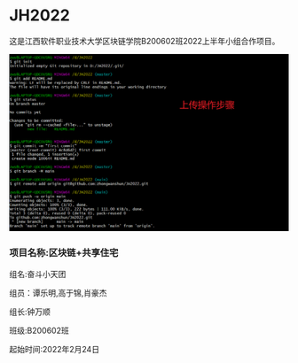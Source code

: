 # 																																	                                               JH2022

这是江西软件职业技术大学区块链学院B200602班2022上半年小组合作项目。

![image-20220224114207891](README.assets/image-20220224114207891.png)

### 项目名称:区块链+共享住宅

组名:奋斗小天团

组员：谭乐明,高于锦,肖豪杰

组长:钟万顺

班级:B200602班

起始时间:2022年2月24日
